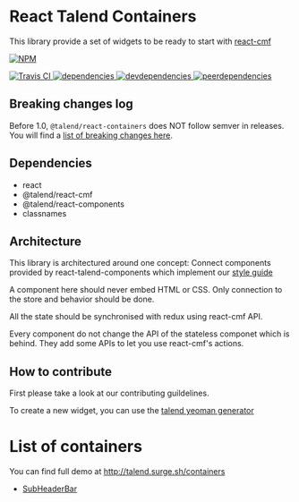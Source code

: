 # React Talend Containers

This library provide a set of widgets to be ready to start with [react-cmf](https://github.com/Talend/ui/blob/master/packages/cmf/README.md)

[![NPM][npm-icon] ][npm-url]

[![Travis CI][travis-ci-image] ][travis-ci-url]
[![dependencies][dependencies-image] ][dependencies-url]
[![devdependencies][devdependencies-image] ][devdependencies-url]
[![peerdependencies][peerdependencies-image] ][peerdependencies-url]

[npm-icon]: https://nodei.co/npm/@talend/react-containers.png?downloads=true
[npm-url]: https://npmjs.org/package/@talend/react-containers
[travis-ci-image]: https://travis-ci.org/Talend/react-talend-containers.svg?branch=master
[travis-ci-url]: https://travis-ci.org/Talend/react-talend-containers
[dependencies-image]: https://david-dm.org/Talend/ui/status.svg?path=packages/containers
[dependencies-url]: https://david-dm.org/Talend/ui?path=packages/containers
[devdependencies-image]: https://david-dm.org/Talend/ui/dev-status.png?path=packages/containers
[devdependencies-url]: https://david-dm.org/Talend/ui?path=packages/containers&type=dev
[peerdependencies-image]: https://david-dm.org/Talend/ui/peer-status.svg?path=packages/containers
[peerdependencies-url]: https://david-dm.org/Talend/ui?path=packages/containers&type=peer
[quality-badge]: http://npm.packagequality.com/shield/react-talend-containers.svg
[quality-url]: http://packagequality.com/#?package=react-talend-containers

## Breaking changes log

Before 1.0, `@talend/react-containers` does NOT follow semver in releases.
You will find a [list of breaking changes here](https://github.com/Talend/ui/wiki/BREAKING-CHANGE).

## Dependencies

* react
* @talend/react-cmf
* @talend/react-components
* classnames

## Architecture

This library is architectured around one concept:
Connect components provided by react-talend-components which implement our [style guide](http://guidelines.talend.com)

A component here should never embed HTML or CSS.
Only connection to the store and behavior should be done.

All the state should be synchronised with redux using react-cmf API.

Every component do not change the API of the stateless componet which is behind. They add some APIs to let you use react-cmf's actions.

## How to contribute

First please take a look at our contributing guildelines.

To create a new widget, you can use the [talend yeoman generator](https://github.com/Talend/generator-talend)

# List of containers

You can find full demo at http://talend.surge.sh/containers

* [SubHeaderBar](src/SubHeaderBar/SubHeaderBar.md)
